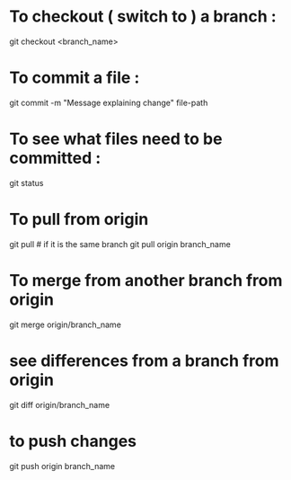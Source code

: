 # To checkout ( switch to ) a branch :
git checkout <branch_name>

# To commit a file :
git commit -m "Message explaining change" file-path

# To see what files need to be committed :
git status

# To pull from origin
git pull # if it is the same branch
git pull origin branch_name

# To merge from another branch from origin
git merge origin/branch_name

# see differences from a branch from origin
git diff origin/branch_name

# to push changes
git push origin branch_name
